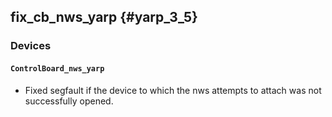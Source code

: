 fix_cb_nws_yarp {#yarp_3_5}
----------

### Devices

#### `ControlBoard_nws_yarp`

* Fixed segfault if the device to which the nws attempts to attach was not successfully opened.